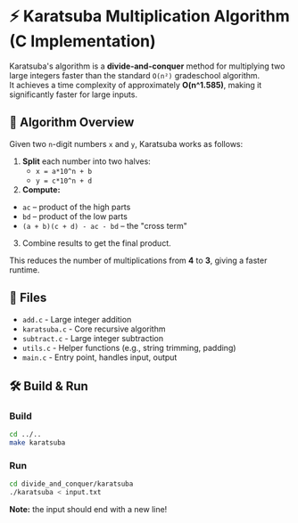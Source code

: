 # ⚡ Karatsuba Multiplication Algorithm (C Implementation)

Karatsuba's algorithm is a **divide-and-conquer** method for multiplying two large integers faster than the standard `O(n²)` gradeschool algorithm.  
It achieves a time complexity of approximately **O(n^1.585)**, making it significantly faster for large inputs.


## 🧠 Algorithm Overview

Given two `n`-digit numbers `x` and `y`, Karatsuba works as follows:

1. **Split** each number into two halves:
    - `x = a*10^n + b`
    - `y = c*10^n + d`
2. **Compute:**
- `ac` – product of the high parts
- `bd` – product of the low parts
- `(a + b)(c + d) - ac - bd` – the "cross term"
3. Combine results to get the final product.

This reduces the number of multiplications from **4** to **3**, giving a faster runtime.

## 📂 Files
- `add.c` - Large integer addition
- `karatsuba.c` - Core recursive algorithm
- `subtract.c` - Large integer subtraction
- `utils.c` - Helper functions (e.g., string trimming, padding)
- `main.c` - Entry point, handles input, output

## 🛠 Build & Run

### Build
```bash
cd ../..
make karatsuba
```
### Run
```bash
cd divide_and_conquer/karatsuba
./karatsuba < input.txt
```

**Note:** the input should end with a new line!
